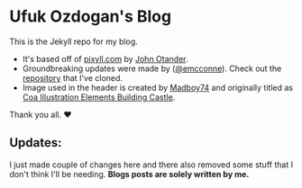 # Ufuk Ozdogan's Blog

This is the Jekyll repo for my blog. 

* It's based off of [pixyll.com](http://www.pixyll.com) by [John Otander](http://johnotander.com).
* Groundbreaking updates were made by ([@emcconne](https://twitter.com/emcconne)). Check out the [repository](https://github.com/brentmcconnell/brentmcconnell.github.io) that I've cloned.
* Image used in the header is created by [Madboy74](https://commons.wikimedia.org/wiki/User:Madboy74) and originally titled as [Coa Illustration Elements Building Castle](https://en.wikipedia.org/wiki/File:Coa_Illustration_Elements_Building_Castle.svg).

Thank you all. ❤️

## Updates:
I just made couple of changes here and there also removed some stuff that I don't think I'll be needing. 
**Blogs posts are solely written by me.**
